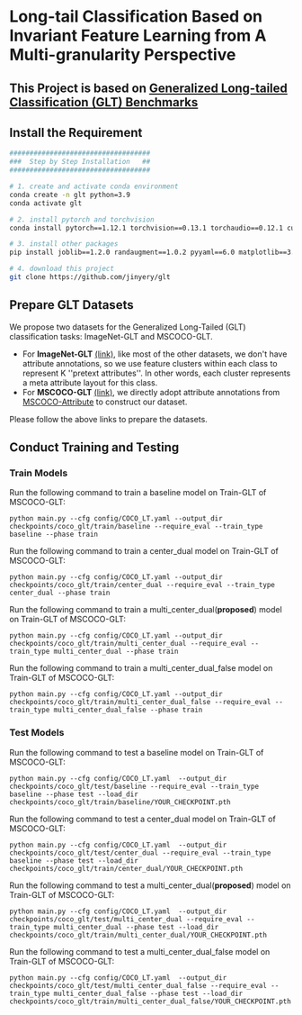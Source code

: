 # Long-tail Classification Based on Invariant Feature Learning from A Multi-granularity Perspective
## This Project is based on [Generalized Long-tailed Classification (GLT) Benchmarks](https://github.com/KaihuaTang/Generalized-Long-Tailed-Benchmarks.pytorch)

## Install the Requirement
```bash
###################################
###  Step by Step Installation   ##
###################################

# 1. create and activate conda environment
conda create -n glt python=3.9
conda activate glt

# 2. install pytorch and torchvision
conda install pytorch==1.12.1 torchvision==0.13.1 torchaudio==0.12.1 cudatoolkit=11.3 -c pytorch

# 3. install other packages
pip install joblib==1.2.0 randaugment==1.0.2 pyyaml==6.0 matplotlib==3.7.1 tqdm==4.65.0 scikit-learn==1.2.2

# 4. download this project
git clone https://github.com/jinyery/glt
```

## Prepare GLT Datasets
We propose two datasets for the Generalized Long-Tailed (GLT) classification tasks: ImageNet-GLT and MSCOCO-GLT. 
- For **ImageNet-GLT** [(link)](https://github.com/KaihuaTang/Generalized-Long-Tailed-Benchmarks.pytorch/tree/main/_ImageNetGeneration), like most of the other datasets, we don't have attribute annotations, so we use feature clusters within each class to represent K ''pretext attributes''. In other words, each cluster represents a meta attribute layout for this class.
- For **MSCOCO-GLT** [(link)](https://github.com/KaihuaTang/Generalized-Long-Tailed-Benchmarks.pytorch/tree/main/_COCOGeneration), we directly adopt attribute annotations from [MSCOCO-Attribute](https://github.com/genp/cocottributes) to construct our dataset.

Please follow the above links to prepare the datasets.

## Conduct Training and Testing

### Train Models
Run the following command to train a baseline model on Train-GLT of MSCOCO-GLT:
```
python main.py --cfg config/COCO_LT.yaml --output_dir checkpoints/coco_glt/train/baseline --require_eval --train_type baseline --phase train
```
Run the following command to train a center_dual model on Train-GLT of MSCOCO-GLT:
```
python main.py --cfg config/COCO_LT.yaml --output_dir checkpoints/coco_glt/train/center_dual --require_eval --train_type center_dual --phase train
```
Run the following command to train a multi_center_dual(**proposed**) model on Train-GLT of MSCOCO-GLT:
```
python main.py --cfg config/COCO_LT.yaml --output_dir checkpoints/coco_glt/train/multi_center_dual --require_eval --train_type multi_center_dual --phase train
```
Run the following command to train a multi_center_dual_false model on Train-GLT of MSCOCO-GLT:
```
python main.py --cfg config/COCO_LT.yaml --output_dir checkpoints/coco_glt/train/multi_center_dual_false --require_eval --train_type multi_center_dual_false --phase train
```

### Test Models
Run the following command to test a baseline model on Train-GLT of MSCOCO-GLT:
```
python main.py --cfg config/COCO_LT.yaml  --output_dir checkpoints/coco_glt/test/baseline --require_eval --train_type baseline --phase test --load_dir checkpoints/coco_glt/train/baseline/YOUR_CHECKPOINT.pth
```
Run the following command to test a center_dual model on Train-GLT of MSCOCO-GLT:
```
python main.py --cfg config/COCO_LT.yaml  --output_dir checkpoints/coco_glt/test/center_dual --require_eval --train_type baseline --phase test --load_dir checkpoints/coco_glt/train/center_dual/YOUR_CHECKPOINT.pth
```
Run the following command to test a multi_center_dual(**proposed**) model on Train-GLT of MSCOCO-GLT:
```
python main.py --cfg config/COCO_LT.yaml  --output_dir checkpoints/coco_glt/test/multi_center_dual --require_eval --train_type multi_center_dual --phase test --load_dir checkpoints/coco_glt/train/multi_center_dual/YOUR_CHECKPOINT.pth
```
Run the following command to test a multi_center_dual_false model on Train-GLT of MSCOCO-GLT:
```
python main.py --cfg config/COCO_LT.yaml  --output_dir checkpoints/coco_glt/test/multi_center_dual_false --require_eval --train_type multi_center_dual_false --phase test --load_dir checkpoints/coco_glt/train/multi_center_dual_false/YOUR_CHECKPOINT.pth
```
